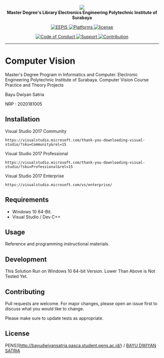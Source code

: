 <p align="center">
    <a href="https://bayudwiyansatria.github.io/pascasarjana">
        <img src="http://bayudwiyansatria.pasca.student.pens.ac.id/pens.png" />
    </a>
    <br>
    <strong>Master Degree's Library Electronics Engineering Polytechnic Institute of Surabaya</strong>
</p>
<p align="center">
	<a href="#">
		<img src="https://img.shields.io/badge/%20Build-EEPIS-blue.svg?style=flat-square" alt="EEPIS" />
	</a>
	<a href="#">
		<img src="https://img.shields.io/badge/%20Platforms-Windows-brightgreen.svg?style=flat-square" alt="Platforms" />
	</a>
    <a href="https://github.com/bayudwiyansatria/pascasarjana/blob/master/LICENSE">
		<img src="https://img.shields.io/badge/%20Licence-EEPIS-green.svg?style=flat-square" alt="license" />
	</a>
</p>
<p align="center">
	<a href="https://github.com/bayudwiyansatria/pascasarjana/blob/master/docs/CODE_OF_CONDUCT.md">
		<img src="https://img.shields.io/badge/Community-Code%20of%20Conduct-orange.svg?style=flat-squre" alt="Code of Conduct" />
	</a>
    <a href="https://github.com/bayudwiyansatria/pascasarjana/blob/master/docs/SUPPORT.md">
		<img src="https://img.shields.io/badge/Community-Support-red.svg?style=flat-square" alt="Support" />
	</a>
    <a href="https://github.com/bayudwiyansatria/pascasarjana/blob/master/docs/CONTRIBUTING.md">
		<img src="https://img.shields.io/badge/%20Community-Contribution-yellow.svg?style=flat-square" alt="Contribution" />
	</a>
</p>
<hr>

# Computer Vision

Master's Degree Program in Informatics and Computer.
Electronic Engineering Polytechnic Institute of Surabaya.
Computer Vision Course Practice and Theory Projects

Bayu Dwiyan Satria

NRP : 2020181005

## Installation
Visual Studio 2017 Community

```
https://visualstudio.microsoft.com/thank-you-downloading-visual-studio/?sku=Community&rel=15
```

Visual Studio 2017 Professional
```
https://visualstudio.microsoft.com/thank-you-downloading-visual-studio/?sku=Professional&rel=15
```

Visual Studio 2017 Enterprise
```
https://visualstudio.microsoft.com/vs/enterprise/
```

## Requirements

* Windows 10 64-Bit.
* Visual Studio / Dev C++

## Usage

Reference and programming instructional materials.

## Development

This Solution Run on Windows 10 64-bit Version.
Lower Than Above is Not Tested Yet.

## Contributing
Pull requests are welcome. For major changes, please open an issue first to discuss what you would like to change.

Please make sure to update tests as appropriate.

## License
PENS](http://bayudwiyansatria.pasca.student.pens.ac.id/) / [BAYU DWIYAN SATRIA](https://bayudwiyansatria.com)